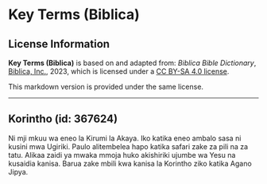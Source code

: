 # Key Terms (Biblica)

## License Information

**Key Terms (Biblica)** is based on and adapted from: _Biblica Bible Dictionary_, [Biblica, Inc.](https://www.biblica.com/), 2023, which is licensed under a [CC BY-SA 4.0 license](https://creativecommons.org/licenses/by-sa/4.0/legalcode.en).

This markdown version is provided under the same license.



--------------------------------

## Korintho (id: 367624)

 Ni mji mkuu wa eneo la Kirumi la Akaya. Iko katika eneo ambalo sasa ni kusini mwa Ugiriki. Paulo alitembelea hapo katika safari zake za pili na za tatu. Alikaa zaidi ya mwaka mmoja huko akishiriki ujumbe wa Yesu na kusaidia kanisa. Barua zake mbili kwa kanisa la Korintho ziko katika Agano Jipya.


